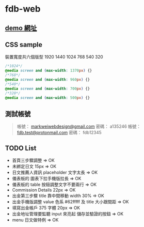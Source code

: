 # fdb-web

## [demo 網址](https://livepower0815.github.io/fdb-web/dist/)

## CSS sample
裝置寬度共六個版型 1920 1440 1024 768 540 320

``` css
/*1024*/ 
@media screen and (max-width: 1370px) {}
/*768*/
@media screen and (max-width: 960px) {}
/*540*/
@media screen and (max-width: 700px) {}
/*320*/
@media screen and (max-width: 500px) {}
```

## 測試帳號
> 帳號： markweiwebdesign@gmail.com
> 密碼： a135246
> 帳號： fdb.test@protonmail.com
> 密碼： fdb12345

## TODO List
- 首頁三步驟調整 => OK
- 未綁定日文 15px => OK
- 日文推薦人資訊 placeholder 文字太長 => OK
- 儀表板的 圖表下拉手機版拉長 => OK
- 儀表板的 table 按鈕調整文字不要兩行 => OK
- Commission Details 22px => OK
- 出金第三步驟 title 靠中間移動 width 30% => OK
- 出金手機版調整 value 色系 #62fffff 及 title 大小跟間距 => OK
- 填寫出金帳戶 375 字體 20px => OK
- 出金地址管理要監聽 input 來亮起 儲存並驗證的按鈕 => OK
- menu 日文做特例 => OK